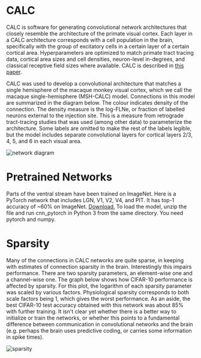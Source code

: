 # CALC
CALC is software for generating convolutional network architectures that closely resemble the architecture of the primate visual cortex. Each layer in a CALC architecture corresponds with a cell population in the brain, specifically with the group of excitatory cells in a certain layer of a certain cortical area. Hyperparameters are optimized to match primate tract tracing data, cortical area sizes and cell densities, neuron-level in-degrees, and classical receptive field sizes where available. CALC is described in [this paper](https://www.mitpressjournals.org/doi/full/10.1162/neco_a_01211).

CALC was used to develop a convolutional architecture that matches a single hemisphere of the macaque monkey visual cortex, which we call the macaque single-hemisphere (MSH-CALC) model. Connections in this model are summarized in the diagram below. The colour indicates density of the connection. The density measure is the log-FLNe, or fraction of labelled neurons external to the injection site. This is a measure from retrograde tract-tracing studies that was used (among other data) to parameterize the architecture. Some labels are omitted to make the rest of the labels legible, but the model includes separate convolutional layers for cortical layers 2/3, 4, 5, and 6 in each visual area. 

![network diagram](https://github.com/bptripp/calc/blob/master/MSH-FLNe.png "network diagram")

# Pretrained Networks
Parts of the ventral stream have been trained on ImageNet. Here is a PyTorch network that includes LGN, V1, V2, V4, and PIT. It has top-1 accuracy of ~60% on ImageNet. [Download.](https://www.floydhub.com/bptripp/datasets/calc-trained/2/CALC_MSH_01a.zip) To load the model, unzip the file and run cnn_pytorch in Python 3 from the same directory. You need pytorch and numpy. 

# Sparsity 
Many of the connections in CALC networks are quite sparse, in keeping with estimates of connection sparsity in the brain. Interestingly this impairs performance. There are two sparsity parameters, an element-wise one and a channel-wise one. The graph below shows how CIFAR-10 performance is affected by sparsity. For this plot, the logarithm of each sparsity parameter was scaled by various factors. Physiological sparsity corresponds to both scale factors being 1, which gives the worst performance. As an aside, the best CIFAR-10 test accuracy obtained with this network was about 85% with further training. It isn't clear yet whether there is a better way to initialize or train the networks, or whether this points to a fundamental difference between communication in convolutional networks and the brain (e.g. perhaps the brain uses predictive coding, or carries some information in spike times). 

![sparsity](https://github.com/bptripp/calc/blob/master/sparsity.png "sparsity")
